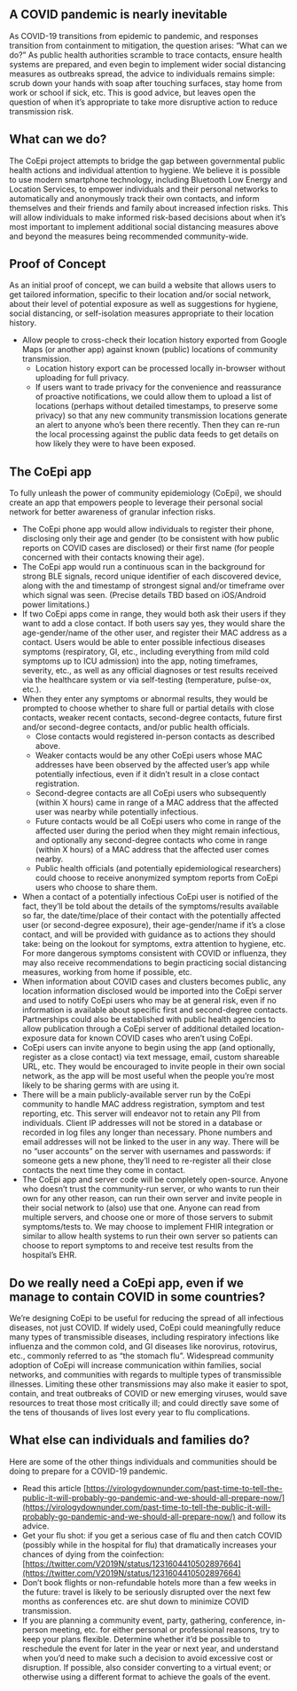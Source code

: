 ## A COVID pandemic is nearly inevitable

As COVID-19 transitions from epidemic to pandemic, and responses transition from containment to mitigation, the question arises: “What can we do?” As public health authorities scramble to trace contacts, ensure health systems are prepared, and even begin to implement wider social distancing measures as outbreaks spread, the advice to individuals remains simple: scrub down your hands with soap after touching surfaces, stay home from work or school if sick, etc. This is good advice, but leaves open the question of when it’s appropriate to take more disruptive action to reduce transmission risk.

## What can we do?

The CoEpi project attempts to bridge the gap between governmental public health actions and individual attention to hygiene. We believe it is possible to use modern smartphone technology, including Bluetooth Low Energy and Location Services, to empower individuals and their personal networks to automatically and anonymously track their own contacts, and inform themselves and their friends and family about increased infection risks. This will allow individuals to make informed risk-based decisions about when it’s most important to implement additional social distancing measures above and beyond the measures being recommended community-wide.

## Proof of Concept

As an initial proof of concept, we can build a website that allows users to get tailored information, specific to their location and/or social network, about their level of potential exposure as well as suggestions for hygiene, social distancing, or self-isolation measures appropriate to their location history. 
* Allow people to cross-check their location history exported from Google Maps (or another app) against known (public) locations of community transmission.
  * Location history export can be processed locally in-browser without uploading for full privacy.
  * If users want to trade privacy for the convenience and reassurance of proactive notifications, we could allow them to upload a list of locations (perhaps without detailed timestamps, to preserve some privacy) so that any new community transmission locations generate an alert to anyone who’s been there recently. Then they can re-run the local processing against the public data feeds to get details on how likely they were to have been exposed.
  
## The CoEpi app

To fully unleash the power of community epidemiology (CoEpi), we should create an app that empowers people to leverage their personal social network for better awareness of granular infection risks.
* The CoEpi phone app would allow individuals to register their phone, disclosing only their age and gender (to be consistent with how public reports on COVID cases are disclosed) or their first name (for people concerned with their contacts knowing their age).
* The CoEpi app would run a continuous scan in the background for strong BLE signals, record unique identifier of each discovered device, along with the and timestamp of strongest signal and/or timeframe over which signal was seen. (Precise details TBD based on iOS/Android power limitations.)
* If two CoEpi apps come in range, they would both ask their users if they want to add a close contact. If both users say yes, they would share the age-gender/name of the other user, and register their MAC address as a contact.
Users would be able to enter possible infectious diseases symptoms (respiratory, GI, etc., including everything from mild cold symptoms up to ICU admission) into the app, noting timeframes, severity, etc., as well as any official diagnoses or test results received via the healthcare system or via self-testing (temperature, pulse-ox, etc.).
* When they enter any symptoms or abnormal results, they would be prompted to choose whether to share full or partial details with close contacts, weaker recent contacts, second-degree contacts, future first and/or second-degree contacts, and/or public health officials.
  * Close contacts would registered in-person contacts as described above.
  * Weaker contacts would be any other CoEpi users whose MAC addresses have been observed by the affected user’s app while potentially infectious, even if it didn’t result in a close contact registration.
  * Second-degree contacts are all CoEpi users who subsequently (within X hours) came in range of a MAC address that the affected user was nearby while potentially infectious.
  * Future contacts would be all CoEpi users who come in range of the affected user during the period when they might remain infectious, and optionally any second-degree contacts who come in range (within X hours) of a MAC address that the affected user comes nearby.
  * Public health officials (and potentially epidemiological researchers) could choose to receive anonymized symptom reports from CoEpi users who choose to share them.
* When a contact of a potentially infectious CoEpi user is notified of the fact, they’ll be told about the details of the symptoms/results available so far, the date/time/place of their contact with the potentially affected user (or second-degree exposure), their age-gender/name if it’s a close contact, and will be provided with guidance as to actions they should take: being on the lookout for symptoms, extra attention to hygiene, etc. For more dangerous symptoms consistent with COVID or influenza, they may also receive recommendations to begin practicing social distancing measures, working from home if possible, etc.
* When information about COVID cases and clusters becomes public, any location information disclosed would be imported into the CoEpi server and used to notify CoEpi users who may be at general risk, even if no information is available about specific first and second-degree contacts. Partnerships could also be established with public health agencies to allow publication through a CoEpi server of additional detailed location-exposure data for known COVID cases who aren’t using CoEpi.
* CoEpi users can invite anyone to begin using the app (and optionally, register as a close contact) via text message, email, custom shareable URL, etc. They would be encouraged to invite people in their own social network, as the app will be most useful when the people you’re most likely to be sharing germs with are using it.
* There will be a main publicly-available server run by the CoEpi community to handle MAC address registration, symptom and test reporting, etc. This server will endeavor not to retain any PII from individuals. Client IP addresses will not be stored in a database or recorded in log files any longer than necessary. Phone numbers and email addresses will not be linked to the user in any way. There will be no “user accounts” on the server with usernames and passwords: if someone gets a new phone, they’ll need to re-register all their close contacts the next time they come in contact.
* The CoEpi app and server code will be completely open-source. Anyone who doesn’t trust the community-run server, or who wants to run their own for any other reason, can run their own server and invite people in their social network to (also) use that one. Anyone can read from multiple servers, and choose one or more of those servers to submit symptoms/tests to. We may choose to implement FHIR integration or similar to allow health systems to run their own server so patients can choose to report symptoms to and receive test results from the hospital’s EHR.

## Do we really need a CoEpi app, even if we manage to contain COVID in some countries?

We’re designing CoEpi to be useful for reducing the spread of all infectious diseases, not just COVID. If widely used, CoEpi could meaningfully reduce many types of transmissible diseases, including respiratory infections like influenza and the common cold, and GI diseases like norovirus, rotovirus, etc., commonly referred to as “the stomach flu”. Widespread community adoption of CoEpi will increase communication within families, social networks, and communities with regards to multiple types of transmissible illnesses. Limiting these other transmissions may also make it easier to spot, contain, and treat outbreaks of COVID or new emerging viruses, would save resources to treat those most critically ill; and could directly save some of the tens of thousands of lives lost every year to flu complications.

## What else can individuals and families do?

Here are some of the other things individuals and communities should be doing to prepare for a COVID-19 pandemic.
* Read this article [https://virologydownunder.com/past-time-to-tell-the-public-it-will-probably-go-pandemic-and-we-should-all-prepare-now/](https://virologydownunder.com/past-time-to-tell-the-public-it-will-probably-go-pandemic-and-we-should-all-prepare-now/) and follow its advice.
* Get your flu shot: if you get a serious case of flu and then catch COVID (possibly while in the hospital for flu) that dramatically increases your chances of dying from the coinfection: [https://twitter.com/V2019N/status/1231604410502897664](https://twitter.com/V2019N/status/1231604410502897664)
* Don’t book flights or non-refundable hotels more than a few weeks in the future: travel is likely to be seriously disrupted over the next few months as conferences etc. are shut down to minimize COVID transmission. 
* If you are planning a community event, party, gathering, conference, in-person meeting, etc. for either personal or professional reasons, try to keep your plans flexible. Determine whether it’d be possible to reschedule the event for later in the year or next year, and understand when you’d need to make such a decision to avoid excessive cost or disruption. If possible, also consider converting to a virtual event; or otherwise using a different format to achieve the goals of the event. 


